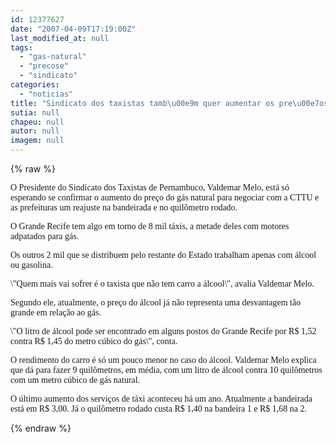 ```yaml
---
id: 12377627
date: "2007-04-09T17:19:00Z"
last_modified_at: null
tags:
  - "gas-natural"
  - "precose"
  - "sindicato"
categories:
  - "noticias"
title: "Sindicato dos taxistas tamb\u00e9m quer aumentar os pre\u00e7os para compensar a subida do g\u00e1s natural"
sutia: null
chapeu: null
autor: null
imagem: null
---
```

{% raw %}
<p><P><FONT face=Verdana>O Presidente do Sindicato dos Taxistas de </FONT><FONT face=Verdana>Pernambuco, Valdemar Melo, está só esperando se </FONT><FONT face=Verdana>confirmar o aumento do preço do gás natural para </FONT><FONT face=Verdana>negociar com a CTTU e as prefeituras um reajuste </FONT><FONT face=Verdana>na bandeirada e no quilômetro rodado.</FONT></P></p>
<p><P><FONT face=Verdana>O Grande Recife tem algo em torno de 8 mil </FONT><FONT face=Verdana>táxis, a metade deles com motores adpatados para </FONT><FONT face=Verdana>gás. </FONT></P></p>
<p><P><FONT face=Verdana>Os outros 2 mil que se distribuem pelo restante </FONT><FONT face=Verdana>do Estado trabalham apenas com álcool ou </FONT><FONT face=Verdana>gasolina. </FONT></P></p>
<p><P><FONT face=Verdana>\"Quem mais vai sofrer é o taxista que não tem </FONT><FONT face=Verdana>carro a álcool\", avalia Valdemar Melo. </FONT></P></p>
<p><P><FONT face=Verdana>Segundo ele, atualmente, o preço do álcool já </FONT><FONT face=Verdana>não representa uma desvantagem tão grande em </FONT><FONT face=Verdana>relação ao gás.</FONT></P></p>
<p><P><FONT face=Verdana>\"O litro de álcool pode ser encontrado em alguns </FONT><FONT face=Verdana>postos do Grande Recife por R$ 1,52 contra R$ </FONT><FONT face=Verdana>1,45 do metro cúbico do gás\", conta. </FONT></P></p>
<p><P><FONT face=Verdana>O rendimento do carro é só um pouco menor no </FONT><FONT face=Verdana>caso do álcool. Valdemar Melo explica que dá </FONT><FONT face=Verdana>para fazer 9 quilômetros, em média, com um litro </FONT><FONT face=Verdana>de álcool contra 10 quilômetros com um metro </FONT><FONT face=Verdana>cúbico de gás natural.</FONT></P></p>
<p><P><FONT face=Verdana>O último aumento dos serviços de táxi aconteceu </FONT><FONT face=Verdana>há um ano. Atualmente a bandeirada está em R$ </FONT><FONT face=Verdana>3,00. Já o quilômetro rodado custa R$ 1,40 na </FONT><FONT face=Verdana>bandeira 1 e R$ 1,68 na 2.</FONT></P> </p>
{% endraw %}